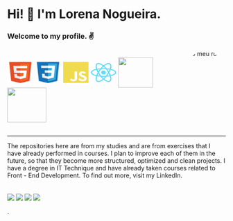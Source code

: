 # Hi! 👋 I'm Lorena Nogueira.

### Welcome to my profile. ✌️

<img align="right" alt="o meu rosto" height="140" style="border-radius:50% 50% 50% 50%" src="https://yx36tn.csb.app/photoMiniMe-file/photo-me-character.png"/>

<div style="display: inline_block"><br>
  
  <img align="center" alt="HTML-icon" height="50" width="60" src="https://raw.githubusercontent.com/devicons/devicon/master/icons/html5/html5-original.svg">
  <img align="center" alt="CSS-icon" height="50" width="60" src="https://raw.githubusercontent.com/devicons/devicon/master/icons/css3/css3-original.svg">
  <img align="center" alt="Js-icon" height="50" width="60" src="https://raw.githubusercontent.com/devicons/devicon/master/icons/javascript/javascript-plain.svg">
 <img align="center" alt="React-icon" height="50" width="60" src="https://raw.githubusercontent.com/devicons/devicon/master/icons/react/react-original.svg">
 <img align="center" alt="" height="70" width="80" src="https://cdn.jsdelivr.net/gh/devicons/devicon/icons/java/java-original-wordmark.svg">
  <img align="center" alt="" height="80" width="90" src="https://cdn.jsdelivr.net/gh/devicons/devicon/icons/mysql/mysql-original-wordmark.svg" ">
  
</div>

<br/>
    <hr/>                          
    <div>   The repositories here are from my studies and are from exercises that I have already performed in courses. I plan to improve each of them in the future, so that they become more structured, optimized and clean projects. I have a degree in IT Technique and have already taken courses related to Front - End Development. To find out more, visit my LinkedIn.                                                                                                                                    
 </div>

                                                                                                                                                

<br/>
    <br/>                                                                                                                                     
                                                                                                                                      
<div>
        <a href = "mailto:nogueiralorenadev@gmail.com"><img src="https://img.shields.io/badge/-Gmail-%23233?style=for-the-badge&logo=gmail&logoColor=white" target="_blank"></a>                                                                                                                                        
     <a href="https://www.linkedin.com/in/lorena-n-b-silva-4725aa243/" target="_blank"><img src="https://img.shields.io/badge/-LinkedIn-%230077B5?style=for-the-badge&logo=linkedin&logoColor=white" target="_blank"></a> 
      <a href = "https://youtube.com/@garotaNaNet?si=tYFl4nckMmqM4agx"><img src="https://img.shields.io/badge/-Youtube-d40700?style=for-the-badge&logo=youtube&logoColor=white" target="_blank"></a>
       <a href = "https://twitter.com/lorenaN_oficial"><img src="https://img.shields.io/badge/Twitter-000?style=for-the-badge&logo=X&logoColor=white" target="_blank"></a>
   </div>  
 
 .


   
  
  
  

 

    
   
  
   
   


